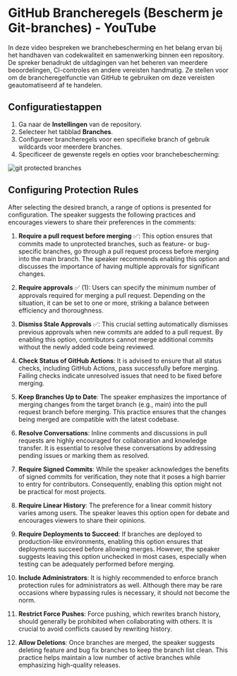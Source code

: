 # GitHub Brancheregels (Bescherm je Git-branches) - YouTube

In deze video bespreken we branchebescherming en het belang ervan bij het handhaven van codekwaliteit en samenwerking binnen een repository. De spreker benadrukt de uitdagingen van het beheren van meerdere beoordelingen, CI-controles en andere vereisten handmatig. Ze stellen voor om de brancheregelfunctie van GitHub te gebruiken om deze vereisten geautomatiseerd af te handelen.

## Configuratiestappen

1. Ga naar de **Instellingen** van de repository.
2. Selecteer het tabblad **Branches**.
3. Configureer brancheregels voor een specifieke branch of gebruik wildcards voor meerdere branches.
4. Specificeer de gewenste regels en opties voor branchebescherming:

![git protected branches](../_assets/images/git/git_protected_branches.png)

## Configuring Protection Rules

After selecting the desired branch, a range of options is presented for configuration. The speaker suggests the following practices and encourages viewers to share their preferences in the comments:

1. **Require a pull request before merging** ✅: This option ensures that commits made to unprotected branches, such as feature- or bug-specific branches, go through a pull request process before merging into the main branch. The speaker recommends enabling this option and discusses the importance of having multiple approvals for significant changes.

2. **Require approvals** ✅ (1): Users can specify the minimum number of approvals required for merging a pull request. Depending on the situation, it can be set to one or more, striking a balance between efficiency and thoroughness.

3. **Dismiss Stale Approvals** ✅: This crucial setting automatically dismisses previous approvals when new commits are added to a pull request. By enabling this option, contributors cannot merge additional commits without the newly added code being reviewed.

4. **Check Status of GitHub Actions**: It is advised to ensure that all status checks, including GitHub Actions, pass successfully before merging. Failing checks indicate unresolved issues that need to be fixed before merging.

5. **Keep Branches Up to Date**: The speaker emphasizes the importance of merging changes from the target branch (e.g., main) into the pull request branch before merging. This practice ensures that the changes being merged are compatible with the latest codebase.

6. **Resolve Conversations**: Inline comments and discussions in pull requests are highly encouraged for collaboration and knowledge transfer. It is essential to resolve these conversations by addressing pending issues or marking them as resolved.

7. **Require Signed Commits**: While the speaker acknowledges the benefits of signed commits for verification, they note that it poses a high barrier to entry for contributors. Consequently, enabling this option might not be practical for most projects.

8. **Require Linear History**: The preference for a linear commit history varies among users. The speaker leaves this option open for debate and encourages viewers to share their opinions.

9. **Require Deployments to Succeed**: If branches are deployed to production-like environments, enabling this option ensures that deployments succeed before allowing merges. However, the speaker suggests leaving this option unchecked in most cases, especially when testing can be adequately performed before merging.

10. **Include Administrators**: It is highly recommended to enforce branch protection rules for administrators as well. Although there may be rare occasions where bypassing rules is necessary, it should not become the norm.

11. **Restrict Force Pushes**: Force pushing, which rewrites branch history, should generally be prohibited when collaborating with others. It is crucial to avoid conflicts caused by rewriting history.

12. **Allow Deletions**: Once branches are merged, the speaker suggests deleting feature and bug fix branches to keep the branch list clean. This practice helps maintain a low number of active branches while emphasizing high-quality releases.
